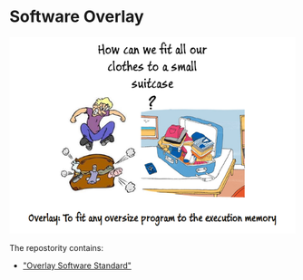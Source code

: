 # Software Overlay

<p align="center">
  <img src="overlay_cartoon.png" />
</p>
 
The repostority contains:
- ["Overlay Software Standard"](/docs/overlay-software-standard.adoc)

